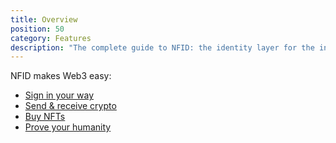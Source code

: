 ```yaml
---
title: Overview
position: 50
category: Features
description: "The complete guide to NFID: the identity layer for the internet."
---
```


NFID makes Web3 easy:
- [Sign in your way](/features/sign-in-your-way)
- [Send & receive crypto](/features/send-and-receive-crypto)
- [Buy NFTs](/features/buy-nfts)
- [Prove your humanity](/features/prove-your-humanity)
